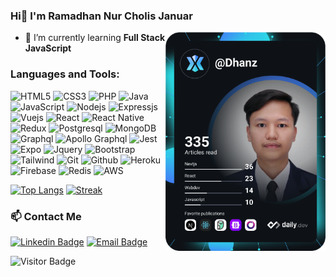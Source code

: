 ### Hi👋 I'm Ramadhan Nur Cholis Januar

<div align="left">
  <a href="https://app.daily.dev/Dhanz" target="_blank">
    <img
      width="256"
      align="right"
      src="https://github.com/Adhann/Adhann/blob/main/devcard.svg"
      alt="Ramadhan Nur Cholis Januar's Dev Card"
    />
  </a>
</div>

- 🌱 I’m currently learning <b>Full Stack JavaScript</b>

### Languages and Tools:
![HTML5](https://img.shields.io/badge/-HTML5-black?style=flat&logo=HTML5)
![CSS3](https://img.shields.io/badge/-CSS3-black?style=flat&logo=CSS3&logoColor=2962ff)
![PHP](https://img.shields.io/badge/-PHP-black?style=flat&logo=PHP)
![Java](https://img.shields.io/badge/-Java-black?style=flat&logo=Java)
![JavaScript](https://img.shields.io/badge/-JavaScript-black?style=flat&logo=javascript)
![Nodejs](https://img.shields.io/badge/-Nodejs-black?style=flat&logo=Node.js)
![Expressjs](https://img.shields.io/badge/-Express-black?style=flat&logo=Express)
![Vuejs](https://img.shields.io/badge/-Vuejs-black?style=flat&logo=Vue.js)
![React](https://img.shields.io/badge/-React-black?style=flat&logo=React)
![React Native](https://img.shields.io/badge/-React%20Native-black?style=flat&logo=React)
![Redux](https://img.shields.io/badge/-Redux-black?style=flat&logo=Redux&logoColor=7a589f)
![Postgresql](https://img.shields.io/badge/-Postgresql-black?style=flat&logo=Postgresql)
![MongoDB](https://img.shields.io/badge/-MongoDB-black?style=flat&logo=MongoDB)
![Graphql](https://img.shields.io/badge/-Graphql-black?style=flat&logo=Graphql)
![Apollo Graphql](https://img.shields.io/badge/-Apollo%20GraphQL-black?style=flat&logo=apollo-graphql)
![Jest](https://img.shields.io/badge/-Jest-black?style=flat&logo=Jest&logoColor=red)
![Expo](https://img.shields.io/badge/-Expo-black?style=flat&logo=Expo)
![Jquery](https://img.shields.io/badge/-Jquery-black?style=flat&logo=Jquery&logoColor=2962ff)
![Bootstrap](https://img.shields.io/badge/-Bootstrap-black?style=flat&logo=Bootstrap)
![Tailwind](https://img.shields.io/badge/-Tailwind-black?style=flat&logo=tailwind-css)
![Git](https://img.shields.io/badge/-Git-black?style=flat&logo=Git)
![Github](https://img.shields.io/badge/-Github-black?style=flat&logo=Github)
![Heroku](https://img.shields.io/badge/-Heroku-black?style=flat&logo=Heroku&logoColor=7a589f)
![Firebase](https://img.shields.io/badge/-Firebase-black?style=flat&logo=Firebase)
![Redis](https://img.shields.io/badge/-Redis-black?style=flat&logo=Redis)
![AWS](https://img.shields.io/badge/-AWS-black?style=flat&logo=amazon-aws&logoColor=yellow)

[![Top Langs](https://github-readme-stats.vercel.app/api/top-langs/?username=adhann&layout=compact)](https://github.com/anuraghazra/github-readme-stats)
[![Streak](https://github-readme-streak-stats.herokuapp.com/?user=adhann)](https://github-readme-streak-stats.herokuapp.com/?user=adhann)


### 📫 Contact Me
[![Linkedin Badge](https://img.shields.io/badge/-ramadhannurcj-blue?style=flat&logo=Linkedin&logoColor=white&link=https://www.linkedin.com/in/ramadhan-nur-cj/)](https://www.linkedin.com/in/ramadhan-nur-cj/)
[![Email Badge](https://img.shields.io/badge/-adhann98@gmail.com-red?style=flat&logo=Gmail&logoColor=white&link=mailto:adhann98@gmail.com)](mailto:adhann98@gmail.com)

![Visitor Badge](https://visitor-badge.glitch.me/badge?page_id=adhann.visitor-badge)
